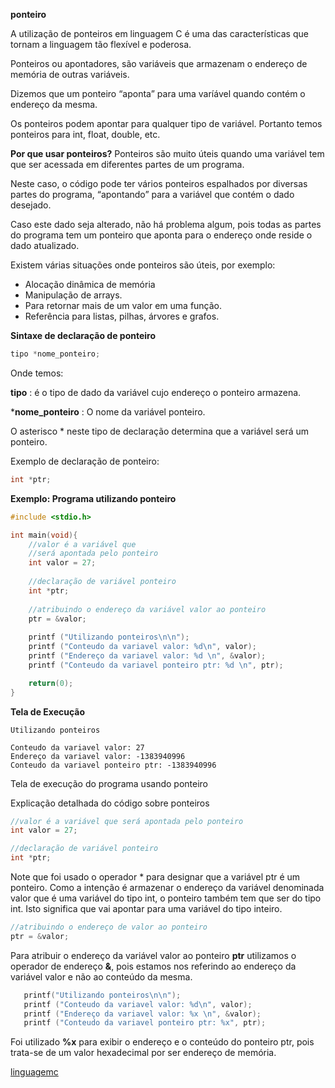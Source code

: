 **ponteiro**

A utilização de ponteiros em linguagem C é uma das características que tornam a linguagem tão flexível e poderosa.

Ponteiros ou apontadores, são variáveis que armazenam o endereço de memória de outras variáveis.

Dizemos que um ponteiro “aponta” para uma varíável quando contém o endereço da mesma.

Os ponteiros podem apontar para qualquer tipo de variável. Portanto temos ponteiros para int, float, double, etc.

**Por que usar ponteiros?**
Ponteiros são muito úteis quando uma variável tem que ser acessada em diferentes partes de um programa.

Neste caso, o código pode ter vários ponteiros espalhados por diversas partes do programa, “apontando” para a variável que contém o dado desejado.

Caso este dado seja alterado, não há problema algum, pois todas as partes do programa tem um ponteiro que aponta para o endereço onde reside o dado atualizado.

Existem várias situações onde ponteiros são úteis, por exemplo:

* Alocação dinâmica de memória
* Manipulação de arrays.
* Para retornar mais de um valor em uma função.
* Referência para listas, pilhas, árvores e grafos.

**Sintaxe de declaração de ponteiro**
```c
tipo *nome_ponteiro;
```
Onde temos:

**tipo** : é o tipo de dado da variável cujo endereço o ponteiro armazena.

 ***nome_ponteiro** : O nome da variável ponteiro.

O asterisco * neste tipo de declaração determina que a variável será um ponteiro.

Exemplo de declaração de ponteiro:
```c
int *ptr;
```
**Exemplo: Programa utilizando ponteiro**
```c
#include <stdio.h>

int main(void){
	//valor é a variável que
	//será apontada pelo ponteiro
	int valor = 27;
	
	//declaração de variável ponteiro
	int *ptr;
	
	//atribuindo o endereço da variável valor ao ponteiro
	ptr = &valor;
	
	printf ("Utilizando ponteiros\n\n");
	printf ("Conteudo da variavel valor: %d\n", valor);
	printf ("Endereço da variavel valor: %d \n", &valor);
	printf ("Conteudo da variavel ponteiro ptr: %d \n", ptr);

	return(0);
}
```
**Tela de Execução**
```
Utilizando ponteiros

Conteudo da variavel valor: 27
Endereço da variavel valor: -1383940996 
Conteudo da variavel ponteiro ptr: -1383940996
```
Tela de execução do programa usando ponteiro

Explicação detalhada do código sobre ponteiros
```c
//valor é a variável que será apontada pelo ponteiro
int valor = 27;

//declaração de variável ponteiro
int *ptr;
```
Note que foi usado o operador * para designar que a variável ptr é um ponteiro. Como a intenção é armazenar o endereço da variável denominada valor que é uma variável do tipo int, o ponteiro também tem que ser do tipo int. Isto significa que vai apontar para uma variável do tipo inteiro.
```c
//atribuindo o endereço de valor ao ponteiro
ptr = &valor;
```
Para atribuir o endereço da variável valor ao ponteiro **ptr** utilizamos o operador de endereço **&**, pois estamos nos referindo ao endereço da variável valor e não ao conteúdo da mesma.
```c
   printf("Utilizando ponteiros\n\n");
   printf ("Conteudo da variavel valor: %d\n", valor);
   printf ("Endereço da variavel valor: %x \n", &valor);
   printf ("Conteudo da variavel ponteiro ptr: %x", ptr);
```
Foi utilizado **%x** para exibir o endereço e o conteúdo do ponteiro ptr, pois trata-se de um valor hexadecimal por ser endereço de memória.

[linguagemc](http://linguagemc.com.br/ponteiros-em-c/)